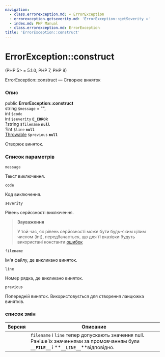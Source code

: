 ```yaml
---
navigation:
  - class.errorexception.md: « ErrorException
  - errorexception.getseverity.md: 'ErrorException::getSeverity »'
  - index.md: PHP Manual
  - class.errorexception.md: ErrorException
title: 'ErrorException::construct'
---
```

# ErrorException::construct

(PHP 5> = 5.1.0, PHP 7, PHP 8)

ErrorException::construct — Створює виняток

### Опис

public **ErrorException::construct**  
string `$message` = "",  
int `$code`  
int `$severity` **`E_ERROR`**  
?string `$filename` **`null`**  
?int `$line` **`null`**  
[Throwable](class.throwable.md) `$previous` **`null`**

Створює виняток.

### Список параметрів

`message`

Текст виключення.

`code`

Код виключення.

`severity`

Рівень серйозності виключення.

> **Зауваження**
> 
> У той час, як рівень серйозності може бути будь-яким цілим числом (int), передбачається, що для її вказівки будуть використані константи [ошибок](errorfunc.constants.md)

`filename`

Ім'я файлу, де викликано виняток.

`line`

Номер рядка, де викликано виняток.

`previous`

Попередній виняток. Використовується для створення ланцюжка винятків.

### список змін

| Версия | Описание |
| --- | --- |
|  | `filename` і `line` тепер допускають значення null. Раніше їх значеннями за промовчанням були **`__FILE__`** і \*\*`__LINE__`\*\*відповідно. |
